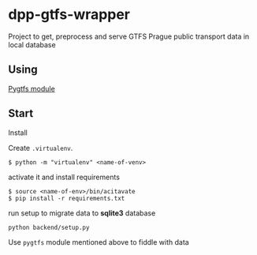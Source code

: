 # dpp-gtfs-wrapper
Project to get, preprocess and serve GTFS Prague public transport data in local database

## Using

[Pygtfs module](https://pygtfs.readthedocs.io/en/latest/)


## Start

Install

Create `.virtualenv`.
```
$ python -m "virtualenv" <name-of-venv>
```

activate it and install requirements

```
$ source <name-of-env>/bin/acitavate
$ pip install -r requirements.txt
```

run setup to migrate data to __sqlite3__ database

```
python backend/setup.py
```

Use ``pygtfs`` module mentioned above to fiddle with data